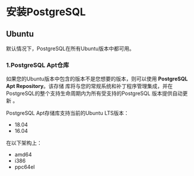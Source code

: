 安装PostgreSQL
===================================================================================
## Ubuntu
默认情况下，PostgreSQL在所有Ubuntu版本中都可用。

### 1.PostgreSQL Apt仓库
如果您的Ubuntu版本中包含的版本不是您想要的版本，则可以使用 **PostgreSQL Apt Repository**。该存储
库将与您的常规系统和补丁程序管理集成，并在PostgreSQL的整个支持生命周期内为所有受支持的PostgreSQL
版本提供自动更新 。

PostgreSQL Apt存储库支持当前的Ubuntu LTS版本：
+ 18.04
+ 16.04

在以下架构上：
+ amd64
+ i386
+ ppc64el


